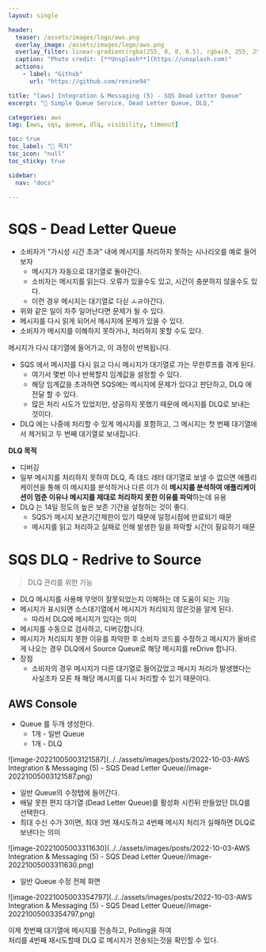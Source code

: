 ```yaml
---
layout: single

header:
  teaser: /assets/images/logo/aws.png
  overlay_image: /assets/images/logo/aws.png
  overlay_filter: linear-gradient(rgba(255, 0, 0, 0.5), rgba(0, 255, 255, 0.5))
  caption: "Photo credit: [**Unsplash**](https://unsplash.com)"
  actions:
    - label: "Github"
      url: "https://github.com/renine94"

title: "[aws] Integration & Messaging (5) - SQS Dead Letter Queue"
excerpt: "🚀 Simple Queue Service, Dead Letter Queue, DLQ,"

categories: aws
tag: [aws, sqs, queue, dlq, visibility, timeout]

toc: true
toc_label: "📕 목차"
toc_icon: "null"
toc_sticky: true

sidebar:
  nav: "docs"

---
```


# SQS - Dead Letter Queue

- 소비자가 "가시성 시간 초과" 내에 메시지를 처리하지 못하는 시나리오를 예로 들어보자
  - 메시지가 자동으로 대기열로 돌아간다.
  - 소비자는 메시지를 읽는다. 오류가 있을수도 있고, 시간이 충분하지 않을수도 있다.
  - 이런 경우 메시지는 대기열로 다싣 ㅗㄹ아간다.
- 위와 같은 일이 자주 일어난다면 문제가 될 수 있다.
- 메시지를 다시 읽게 되어서 메시지에 문제가 있을 수 있다.
- 소비자가 메시지를 이해하지 못하거나, 처리하지 못할 수도 있다.



메시지가 다시 대기열에 들어가고, 이 과정이 반복됩니다.

- SQS 에서 메시지를 다시 읽고 다시 메시지가 대기열로 가는 무한루프를 겪게 된다.
  - 여기서 몇번 이나 반복할지 임계값을 설정할 수 있다.
  - 해당 임계값을 초과하면 SQS에는 메시지에 문제가 있다고 판단하고, DLQ 에 전달 할 수 있다.
  - 많은 처리 시도가 있었지만, 성공하지 못했기 때문에 메시지를 DLQ로 보내는 것이다.
- DLQ 에는 나중에 처리할 수 있게 메시지를 포함하고, 그 메시지는 첫 번째 대기열에서 제거되고 두 번째 대기열로 보내집니다.



**DLQ 목적**

- 디버깅
- 일부 메시지를 처리하지 못하여 DLQ, 즉 데드 레터 대기열로 보낼 수 없으면 애플리케이션을 통해 이 메시지를 분석하거나 다른 이가 이 **메시지를 분석하여 애플리케이션이 멈춘 이유나 메시지를 제대로 처리하지 못한 이유를 파악**하는데 유용
- DLQ 는 14일 정도의 높은 보존 기간을 설정하는 것이 좋다.
  -  SQS가 메시지 보관기간제한이 있기 때문에 일정시점에 만료되기 때문
  - 메시지를 읽고 처리하고 실패로 인해 발생한 일을 파악할 시간이 필요하기 때문

# SQS DLQ - Redrive to Source

> DLQ 관리를 위한 기능

- DLQ 메시지를 사용해 무엇이 잘못되었는지 이해하는 데 도움이 되는 기능
- 메시지가 표시되면 소스대기열에서 메시지가 처리되지 않은것을 알게 된다.
  - 따라서 DLQ에 메시지가 있다는 의미
- 메시지를 수동으로 검사하고, 디버깅합니다.
- 메시지가 처리되지 못한 이유를 파악한 후 소비자 코드를 수정하고 메시지가 올바르게 나오는 경우 DLQ에서 Source Queue로 해당 메시지를 reDrive 합니다.
- 장점
  - 소비자의 경우 메시지가 다른 대기열로 들어갔었고 메시지 처리가 발생했다는 사실조차 모른 채 해당 메시지를 다시 처리할 수 있기 때문이다.



## AWS Console



- Queue 를 두개 생성한다.
  - 1개 - 일반 Queue
  - 1개 - DLQ

![image-20221005003121587](../../assets/images/posts/2022-10-03-AWS Integration & Messaging (5) - SQS Dead Letter Queue//image-20221005003121587.png)



- 일반 Queue의 수정탭에 들어간다.
- 배달 못한 편지 대기열 (Dead Letter Queue)를 활성화 시킨뒤 만들었던 DLQ를 선택한다.
- 최대 수신 수가 3이면, 최대 3번 재시도하고 4번째 메시지 처리가 실패하면 DLQ로 보낸다는 의미

![image-20221005003311630](../../assets/images/posts/2022-10-03-AWS Integration & Messaging (5) - SQS Dead Letter Queue//image-20221005003311630.png)



- 일반 Queue 수정 전체 화면

![image-20221005003354797](../../assets/images/posts/2022-10-03-AWS Integration & Messaging (5) - SQS Dead Letter Queue//image-20221005003354797.png)



이제 첫번째 대기열에 메시지를 전송하고, Polling을 하여 <br>처리를 4번째 재시도할때 DLQ 로 메시지가 전송되는것을 확인할 수 있다.